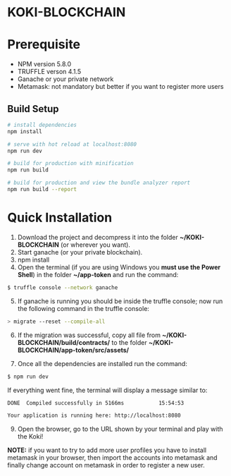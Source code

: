 # KOKI-BLOCKCHAIN

# Prerequisite
- NPM version 5.8.0
- TRUFFLE verson 4.1.5
- Ganache or your private network
- Metamask: not mandatory but better if you want to register more users

## Build Setup

``` bash
# install dependencies
npm install

# serve with hot reload at localhost:8080
npm run dev

# build for production with minification
npm run build

# build for production and view the bundle analyzer report
npm run build --report
```

# Quick Installation
1) Download the project and decompress it into the folder **~/KOKI-BLOCKCHAIN** (or wherever you want).
2) Start ganache (or your private blockchain).
3) npm install
4) Open the terminal (if you are using Windows you **must use the Power Shell**) in the folder **~/app-token** and run the command:
```sh
$ truffle console --network ganache
```
5) If ganache is running you should be inside the truffle console; now run the following command in the truffle console:
```sh
> migrate --reset --compile-all
```
6) If the migration was successful, copy all file from **~/KOKI-BLOCKCHAIN/build/contracts/** to the folder **~/KOKI-BLOCKCHAIN/app-token/src/assets/**

8) Once all the dependencies are installed run the command:
```sh
$ npm run dev
```
If everything went fine, the terminal will display a message similar to:
```sh
DONE  Compiled successfully in 5166ms           15:54:53

Your application is running here: http://localhost:8080
```
9) Open the browser, go to the URL shown by your terminal and play with the Koki!

**NOTE:** if you want to try to add more user profiles you have to install metamask in your browser, then import the accounts into metamask and finally change account on metamask in order to register a new user.